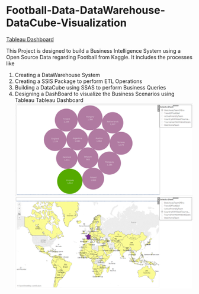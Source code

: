 # Football-Data-DataWarehouse-DataCube-Visualization

[Tableau Dashboard](https://public.tableau.com/profile/meghana4905#!/vizhome/FootballDashboard_2/FootBallDashboard)

This Project is designed to build a Business Intelligence System using a Open Source Data regarding Football from Kaggle. 
It includes the processes like 
1. Creating a DataWarehouse System 
2. Creating a SSIS Package to perform ETL Operations
3. Building a DataCube using SSAS to perform Business Queries
4. Designing a DashBoard to visualize the Business Scenarios using Tableau
Tableau Dashboard 
![](https://github.com/meghanachillal/Football-Data-DataWarehouse-DataCube-Visualization/blob/master/images/BestAwayTeam.PNG)
![](https://github.com/meghanachillal/Football-Data-DataWarehouse-DataCube-Visualization/blob/master/images/CountryWithMostTournaments.PNG)
